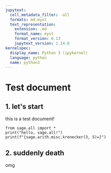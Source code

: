 ```yaml
---
jupytext:
  cell_metadata_filter: -all
  formats: md:myst
  text_representation:
    extension: .md
    format_name: myst
    format_version: 0.13
    jupytext_version: 1.14.6
kernelspec:
  display_name: Python 3 (ipykernel)
  language: python
  name: python3
---
```


# Test document
## 1. let's start
this is a test document!

```{code-cell}
from sage.all import *
print("hello, sage.all!")
print(f"{sage.arith.misc.kronecker(3, 5)=}")
```

## 2. suddenly death
omg
